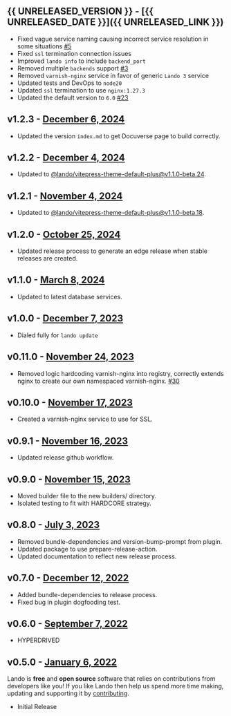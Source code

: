 ## {{ UNRELEASED_VERSION }} - [{{ UNRELEASED_DATE }}]({{ UNRELEASED_LINK }})

* Fixed vague service naming causing incorrect service resolution in some situations [#5](https://github.com/lando/varnish/issues/5)
* Fixed `ssl` termination connection issues
* Improved `lando info` to include `backend_port`
* Removed multiple `backends` support [#3](https://github.com/lando/varnish/issues/3)
* Removed `varnish-nginx` service in favor of generic `Lando 3` service
* Updated tests and DevOps to `node20`
* Updated `ssl` termination to use `nginx:1.27.3`
* Updated the default version to `6.0` [#23](https://github.com/lando/varnish/issues/23)

## v1.2.3 - [December 6, 2024](https://github.com/lando/varnish/releases/tag/v1.2.3)

* Updated the version `index.md` to get Docuverse page to build correctly.

## v1.2.2 - [December 4, 2024](https://github.com/lando/varnish/releases/tag/v1.2.2)

* Updated to [@lando/vitepress-theme-default-plus@v1.1.0-beta.24](https://github.com/lando/vitepress-theme-default-plus/releases/tag/v1.1.0-beta.24).

## v1.2.1 - [November 4, 2024](https://github.com/lando/varnish/releases/tag/v1.2.1)

* Updated to [@lando/vitepress-theme-default-plus@v1.1.0-beta.18](https://github.com/lando/vitepress-theme-default-plus/releases/tag/v1.1.0-beta.18).

## v1.2.0 - [October 25, 2024](https://github.com/lando/varnish/releases/tag/v1.2.0)

* Updated release process to generate an edge release when stable releases are created.

## v1.1.0 - [March 8, 2024](https://github.com/lando/varnish/releases/tag/v1.1.0)

* Updated to latest database services.

## v1.0.0 - [December 7, 2023](https://github.com/lando/varnish/releases/tag/v1.0.0)

* Dialed fully for `lando update`

## v0.11.0 - [November 24, 2023](https://github.com/lando/varnish/releases/tag/v0.11.0)

* Removed logic hardcoding varnish-nginx into registry, correctly extends nginx to create our own namespaced varnish-nginx. [#30](https://github.com/lando/varnish/pull/30)

## v0.10.0 - [November 17, 2023](https://github.com/lando/varnish/releases/tag/v0.10.0)

* Created a varnish-nginx service to use for SSL.

## v0.9.1 - [November 16, 2023](https://github.com/lando/varnish/releases/tag/v0.9.1)

* Updated release github workflow.

## v0.9.0 - [November 15, 2023](https://github.com/lando/varnish/releases/tag/v0.9.0)

* Moved builder file to the new builders/ directory.
* Isolated testing to fit with HARDCORE strategy.

## v0.8.0 - [July 3, 2023](https://github.com/lando/varnish/releases/tag/v0.8.0)

* Removed bundle-dependencies and version-bump-prompt from plugin.
* Updated package to use prepare-release-action.
* Updated documentation to reflect new release process.

## v0.7.0 - [December 12, 2022](https://github.com/lando/varnish/releases/tag/v0.7.0)

* Added bundle-dependencies to release process.
* Fixed bug in plugin dogfooding test.

## v0.6.0 - [September 7, 2022](https://github.com/lando/varnish/releases/tag/v0.6.0)

* HYPERDRIVED

## v0.5.0 - [January 6, 2022](https://github.com/lando/varnish/releases/tag/v0.5.0)

Lando is **free** and **open source** software that relies on contributions from developers like you! If you like Lando then help us spend more time making, updating and supporting it by [contributing](https://github.com/sponsors/lando).

* Initial Release
